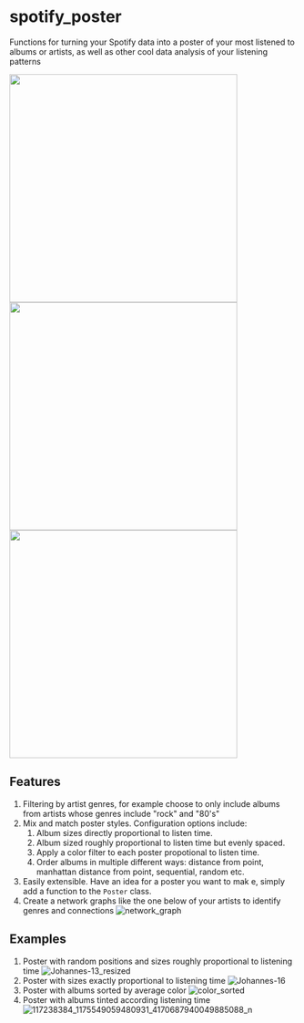 # spotify_poster
Functions for turning your Spotify data into a poster of your most listened to albums or artists, as well as other cool data analysis of your listening patterns

<img src="https://user-images.githubusercontent.com/50871836/105508560-ca2d9200-5ccc-11eb-83e8-a298bfe670ef.png" height="400"> <img src="https://user-images.githubusercontent.com/50871836/105535573-4d5fdf80-5cef-11eb-8b82-e2917b9e6ebe.png" height="400"> <img src="https://user-images.githubusercontent.com/50871836/137612315-fa0c15be-e803-4a8c-9940-698b568ad51f.png" height="400">

## Features
1. Filtering by artist genres, for example choose to only include albums from artists whose genres include "rock" and "80's"
2. Mix and match poster styles. Configuration options include:
    1. Album sizes directly proportional to listen time.
    2. Album sized roughly proportional to listen time but evenly spaced.
    3. Apply a color filter to each poster propotional to listen time.
    4. Order albums in multiple different ways: distance from point, manhattan distance from point, sequential, random etc.
3. Easily extensible. Have an idea for a poster you want to mak
e, simply add a function to the `Poster` class.
4. Create a network graphs like the one below of your artists to identify genres and connections
![network_graph](https://user-images.githubusercontent.com/50871836/137612191-ac1a990a-1a05-46bd-9a56-e61ec9963158.png)
## Examples
1. Poster with random positions and sizes roughly proportional to listening time
![Johannes-13_resized](https://user-images.githubusercontent.com/50871836/105508560-ca2d9200-5ccc-11eb-83e8-a298bfe670ef.png)
2. Poster with sizes exactly proportional to listening time
![Johannes-16](https://user-images.githubusercontent.com/50871836/105535573-4d5fdf80-5cef-11eb-8b82-e2917b9e6ebe.png)
3. Poster with albums sorted by average color
![color_sorted](https://user-images.githubusercontent.com/50871836/137612315-fa0c15be-e803-4a8c-9940-698b568ad51f.png)
4. Poster with albums tinted according listening time
![117238384_1175549059480931_4170687940049885088_n](https://user-images.githubusercontent.com/50871836/137612353-86858cd3-24f6-4267-aea2-7ffdec563822.png)

